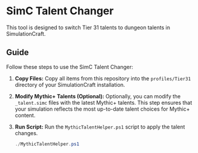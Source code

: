 # SimC Talent Changer

This tool is designed to switch Tier 31 talents to dungeon talents in SimulationCraft.

## Guide

Follow these steps to use the SimC Talent Changer:

1. **Copy Files:**
   Copy all items from this repository into the `profiles/Tier31` directory of your SimulationCraft installation.

2. **Modify Mythic+ Talents (Optional):**
   Optionally, you can modify the `_talent.simc` files with the latest Mythic+ talents. This step ensures that your simulation reflects the most up-to-date talent choices for Mythic+ content.

3. **Run Script:**
   Run the `MythicTalentHelper.ps1` script to apply the talent changes.

   ```powershell
   ./MythicTalentHelper.ps1
